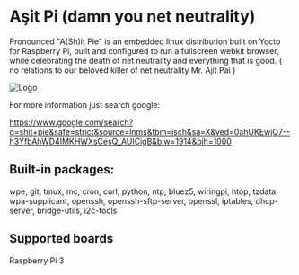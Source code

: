 # Aşit Pi (damn you net neutrality)

Pronounced "A(Sh)it Pie" is an embedded linux distribution built on Yocto for Raspberry Pi, built and configured to run a fullscreen webkit browser, while celebrating the death of net neutrality and everything that is good. ( no relations to our beloved killer of net neutrality Mr. Ajit Pai )

![Logo](https://xn--aitpi-jdb.com/logo.png)


For more information just search google: 

https://www.google.com/search?q=shit+pie&safe=strict&source=lnms&tbm=isch&sa=X&ved=0ahUKEwjQ7--h3YfbAhWD4IMKHWXsCesQ_AUICigB&biw=1914&bih=1000

## Built-in packages:

wpe, git, tmux, mc, cron, curl, python, ntp, bluez5, wiringpi, htop, tzdata, wpa-supplicant, openssh, openssh-sftp-server, openssl, iptables, dhcp-server, bridge-utils, i2c-tools

## Supported boards
Raspberry Pi 3
